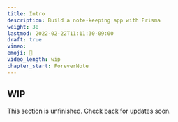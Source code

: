 ```yaml
---
title: Intro
description: Build a note-keeping app with Prisma
weight: 30
lastmod: 2022-02-22T11:11:30-09:00
draft: true
vimeo: 
emoji: 📘
video_length: wip
chapter_start: ForeverNote
---
```


## WIP

This section is unfinished. Check back for updates soon.